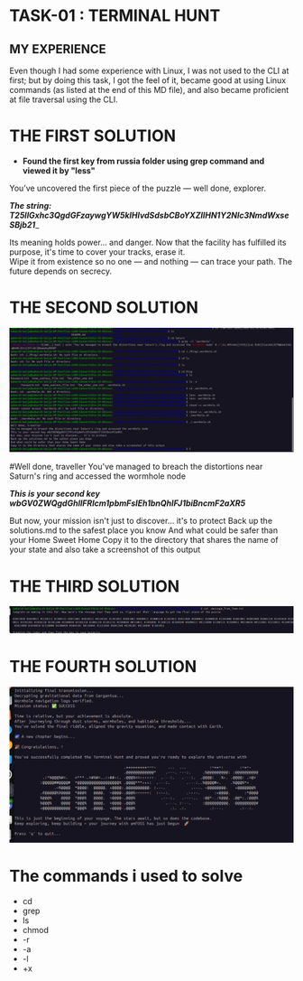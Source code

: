 # TASK-01 : TERMINAL HUNT  

## MY EXPERIENCE
Even though I had some experience with Linux, I was not used to the CLI at first; but by doing this task, I got the feel of it, became good at using Linux commands (as listed at the end of this MD file), and also became proficient at file traversal using the CLI.
# THE FIRST SOLUTION
- **Found the first key from russia folder using grep command and viewed it by "less"**

You’ve uncovered the first piece of the puzzle — well done, explorer.

**_The string: T25lIGxhc3QgdGFzaywgYW5kIHlvdSdsbCBoYXZlIHN1Y2Nlc3NmdWxseSBjb21_**_

Its meaning holds power... and danger.
Now that the facility has fulfilled its purpose, it's time to cover your tracks, erase it.  
Wipe it from existence so no one — and nothing — can trace your path.
The future depends on secrecy.

# THE SECOND SOLUTION

![alt text](image.png)

#Well done, traveller
You've managed to breach the distortions near Saturn's ring and accessed the wormhole node

**_This is your second key wbGV0ZWQgdGhlIFRlcm1pbmFsIEh1bnQhIFJ1biBncmF2aXR5_**

But now, your mission isn't just to discover... it's to protect
Back up the solutions.md to the safest place you know
And what could be safer than your Home Sweet Home
Copy it to the directory that shares the name of your state and also take a screenshot of this output





# THE THIRD SOLUTION

![alt text](image-1.png)

# THE FOURTH SOLUTION

![alt text](image-2.png)

# The commands i used to solve
- cd 
- grep 
- ls
- chmod
- -r
- -a
- -l
- +x

